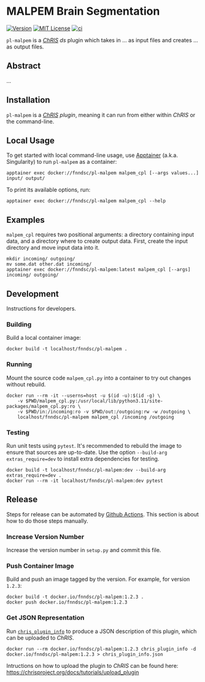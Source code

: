 # MALPEM Brain Segmentation

[![Version](https://img.shields.io/docker/v/fnndsc/pl-malpem?sort=semver)](https://hub.docker.com/r/fnndsc/pl-malpem)
[![MIT License](https://img.shields.io/github/license/fnndsc/pl-malpem)](https://github.com/FNNDSC/pl-malpem/blob/main/LICENSE)
[![ci](https://github.com/FNNDSC/pl-malpem/actions/workflows/ci.yml/badge.svg)](https://github.com/FNNDSC/pl-malpem/actions/workflows/ci.yml)

`pl-malpem` is a [_ChRIS_](https://chrisproject.org/)
_ds_ plugin which takes in ...  as input files and
creates ... as output files.

## Abstract

...

## Installation

`pl-malpem` is a _[ChRIS](https://chrisproject.org/) plugin_, meaning it can
run from either within _ChRIS_ or the command-line.

## Local Usage

To get started with local command-line usage, use [Apptainer](https://apptainer.org/)
(a.k.a. Singularity) to run `pl-malpem` as a container:

```shell
apptainer exec docker://fnndsc/pl-malpem malpem_cpl [--args values...] input/ output/
```

To print its available options, run:

```shell
apptainer exec docker://fnndsc/pl-malpem malpem_cpl --help
```

## Examples

`malpem_cpl` requires two positional arguments: a directory containing
input data, and a directory where to create output data.
First, create the input directory and move input data into it.

```shell
mkdir incoming/ outgoing/
mv some.dat other.dat incoming/
apptainer exec docker://fnndsc/pl-malpem:latest malpem_cpl [--args] incoming/ outgoing/
```

## Development

Instructions for developers.

### Building

Build a local container image:

```shell
docker build -t localhost/fnndsc/pl-malpem .
```

### Running

Mount the source code `malpem_cpl.py` into a container to try out changes without rebuild.

```shell
docker run --rm -it --userns=host -u $(id -u):$(id -g) \
    -v $PWD/malpem_cpl.py:/usr/local/lib/python3.11/site-packages/malpem_cpl.py:ro \
    -v $PWD/in:/incoming:ro -v $PWD/out:/outgoing:rw -w /outgoing \
    localhost/fnndsc/pl-malpem malpem_cpl /incoming /outgoing
```

### Testing

Run unit tests using `pytest`.
It's recommended to rebuild the image to ensure that sources are up-to-date.
Use the option `--build-arg extras_require=dev` to install extra dependencies for testing.

```shell
docker build -t localhost/fnndsc/pl-malpem:dev --build-arg extras_require=dev .
docker run --rm -it localhost/fnndsc/pl-malpem:dev pytest
```

## Release

Steps for release can be automated by [Github Actions](.github/workflows/ci.yml).
This section is about how to do those steps manually.

### Increase Version Number

Increase the version number in `setup.py` and commit this file.

### Push Container Image

Build and push an image tagged by the version. For example, for version `1.2.3`:

```
docker build -t docker.io/fnndsc/pl-malpem:1.2.3 .
docker push docker.io/fnndsc/pl-malpem:1.2.3
```

### Get JSON Representation

Run [`chris_plugin_info`](https://github.com/FNNDSC/chris_plugin#usage)
to produce a JSON description of this plugin, which can be uploaded to _ChRIS_.

```shell
docker run --rm docker.io/fnndsc/pl-malpem:1.2.3 chris_plugin_info -d docker.io/fnndsc/pl-malpem:1.2.3 > chris_plugin_info.json
```

Intructions on how to upload the plugin to _ChRIS_ can be found here:
https://chrisproject.org/docs/tutorials/upload_plugin

